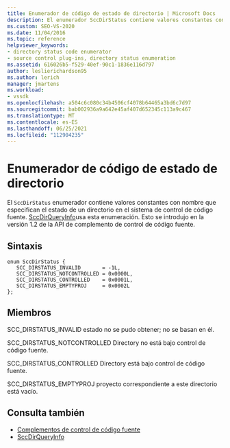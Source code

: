 ```yaml
---
title: Enumerador de código de estado de directorio | Microsoft Docs
description: El enumerador SccDirStatus contiene valores constantes con nombre que especifican el estado de un directorio en el sistema de control de código fuente y SccDirQueryInfo.
ms.custom: SEO-VS-2020
ms.date: 11/04/2016
ms.topic: reference
helpviewer_keywords:
- directory status code enumerator
- source control plug-ins, directory status enumeration
ms.assetid: 616026b5-f529-40ef-90c1-1836e116d797
author: leslierichardson95
ms.author: lerich
manager: jmartens
ms.workload:
- vssdk
ms.openlocfilehash: a504c6c080c34b4506cf4078b64465a3bd6c7d97
ms.sourcegitcommit: bab002936a9a642e45af407d652345c113a9c467
ms.translationtype: MT
ms.contentlocale: es-ES
ms.lasthandoff: 06/25/2021
ms.locfileid: "112904235"
---
```

# <a name="directory-status-code-enumerator"></a>Enumerador de código de estado de directorio
El `SccDirStatus` enumerador contiene valores constantes con nombre que especifican el estado de un directorio en el sistema de control de código fuente. [SccDirQueryInfo](../extensibility/sccdirqueryinfo-function.md)usa esta enumeración. Esto se introdujo en la versión 1.2 de la API de complemento de control de código fuente.

## <a name="syntax"></a>Sintaxis

```
enum SccDirStatus {
   SCC_DIRSTATUS_INVALID       = -1L,
   SCC_DIRSTATUS_NOTCONTROLLED = 0x0000L,
   SCC_DIRSTATUS_CONTROLLED    = 0x0001L,
   SCC_DIRSTATUS_EMPTYPROJ     = 0x0002L
};
```

## <a name="members"></a>Miembros
 SCC_DIRSTATUS_INVALID estado no se pudo obtener; no se basan en él.

 SCC_DIRSTATUS_NOTCONTROLLED Directory no está bajo control de código fuente.

 SCC_DIRSTATUS_CONTROLLED Directory está bajo control de código fuente.

 SCC_DIRSTATUS_EMPTYPROJ proyecto correspondiente a este directorio está vacío.

## <a name="see-also"></a>Consulta también
- [Complementos de control de código fuente](../extensibility/source-control-plug-ins.md)
- [SccDirQueryInfo](../extensibility/sccdirqueryinfo-function.md)
